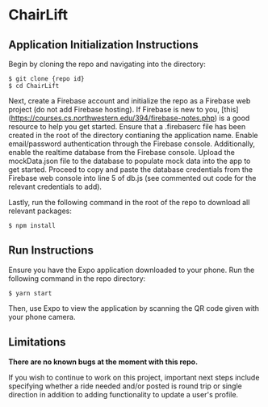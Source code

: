 # ChairLift

## Application Initialization Instructions

Begin by cloning the repo and navigating into the directory:

```
$ git clone {repo id}
$ cd ChairLift
```

Next, create a Firebase account and initialize the repo as a Firebase web project (do not add Firebase hosting). If Firebase is new to you, [this] (https://courses.cs.northwestern.edu/394/firebase-notes.php) is a good resource to help you get started. Ensure that a .firebaserc file has been created in the root of the directory contianing the application name. Enable email/password authentication through the Firebase console. Additionally, enable the realtime database from the Firebase console. Upload the mockData.json file to the database to populate mock data into the app to get started. Proceed to copy and paste the database credentials from the Firebase web console into line 5 of db.js (see commented out code for the relevant credentials to add).

Lastly, run the following command in the root of the repo to download all relevant packages:

`$ npm install`


## Run Instructions 

Ensure you have the Expo application downloaded to your phone. Run the following command in the repo directory:

`$ yarn start`

Then, use Expo to view the application by scanning the QR code given with your phone camera. 


## Limitations

**There are no known bugs at the moment with this repo.**

If you wish to continue to work on this project, important next steps include specifying whether a ride needed and/or posted is round trip or single direction in addition to adding functionality to update a user's profile.
